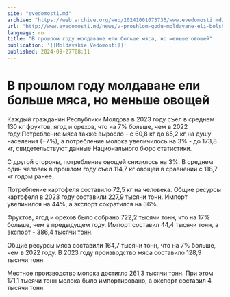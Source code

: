 ```yaml
---
site: "evedomosti.md"
archive: "https://web.archive.org/web/20241001073735/www.evedomosti.md/news/v-proshlom-godu-moldavane-eli-bolshe-myasa-no-menshe-ovoshej"
url: "http://www.evedomosti.md/news/v-proshlom-godu-moldavane-eli-bolshe-myasa-no-menshe-ovoshej"
language: ru
title: "В прошлом году молдаване ели больше мяса, но меньше овощей"
publication: '[[Moldavskie Vedomosti]]'
published: 2024-09-27T08:11
---
```


# В прошлом году молдаване ели больше мяса, но меньше овощей

Каждый гражданин Республики Молдова в 2023 году съел в среднем 130 кг фруктов, ягод и орехов, что на 7% больше, чем в 2022 году.Потребление мяса также выросло - с 60,8 кг до 65,2 кг на душу населения (+7%), а потребление молока увеличилось на 3% - до 173,8 кг, свидетельствуют данные Национального бюро статистики.

С другой стороны, потребление овощей снизилось на 3%. В среднем один человек в прошлом году съел 114,7 кг овощей в сравнении с 118,7 кг годом ранее.

Потребление картофеля составило 72,5 кг на человека. Общие ресурсы картофеля в 2023 году составили 227,9 тысячи тонн. Импорт увеличился на 44%, а экспорт сократился на 36%.

Фруктов, ягод и орехов было собрано 722,2 тысячи тонн, что на 17% больше, чем в предыдущем году. Импорт составил 44,4 тысячи тонн, а экспорт - 386,4 тысячи тонн.

Общие ресурсы мяса составили 164,7 тысячи тонн, что на 7% больше, чем в 2022 году. В 2023 году производство мяса составило 128,9 тысячи тонн.

Местное производство молока достигло 261,3 тысячи тонн. При этом 171,1 тысячи тонн молока было импортировано, а экспорт составил 4 тысячи тонн.